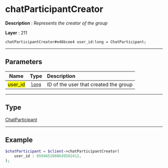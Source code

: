 # chatParticipantCreator

**Description** : *Represents the creator of the group*

**Layer** : 211

```tl
chatParticipantCreator#e46bcee4 user_id:long = ChatParticipant;
```

---

## Parameters

| Name | Type | Description |
| :---: | :---: | :--- |
| <mark>user_id</mark> | [`long`](type/long) | ID of the user that created the group |

---

## Type

[ChatParticipant](type/ChatParticipant)

---

## Example

```php
$chatParticipant = $client->chatParticipantCreator(
	user_id : 8594652008649502412,
);
```